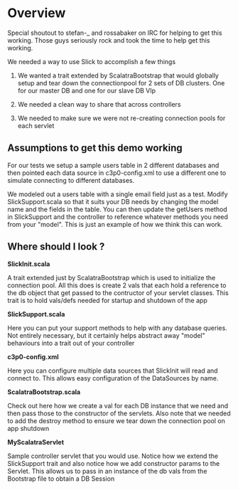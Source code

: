 Overview
===========

Special shoutout to stefan-_ and rossabaker on IRC for helping to get this working.  Those guys seriously rock and took the time to help get this working.

We needed a way to use Slick to accomplish a few things

1. We wanted a trait extended by ScalatraBootstrap that would globally setup and tear down the connectionpool for 2 sets of DB clusters.  One for our master DB and one for our slave DB VIp

2. We needed a clean way to share that across controllers

3. We needed to make sure we were not re-creating connection pools for each servlet 

Assumptions to get this demo working
----------------------------------
For our tests we setup a sample users table in 2 different databases and then  pointed each data source in c3p0-config.xml to use a different one to simulate connecting to different databases.

We modeled out a users table with a single email field just as a test.  Modify SlickSupport.scala so that it suits your DB needs by changing the model name and the fields in the table.  You can then update the getUsers method in SlickSupport and the controller to reference whatever methods you need from your "model".  This is just an example of how we think this can work.

Where should I look ?
-----------------
 

**SlickInit.scala**

A trait extended just by ScalatraBootstrap which is used to initialize the connection pool.  All this does is create 2 vals that each hold a reference to the db object that get passed to the contructor of your servlet classes.  This trait is to hold vals/defs needed for startup and shutdown of the app 

**SlickSupport.scala**

Here you can put your support methods to help with any database queries.  Not entirely necessary, but it certainly helps abstract away "model" behaviours into a trait out of your controller 

**c3p0-config.xml**

Here you can configure multiple data sources that SlickInit will read and connect to.  This allows easy configuration of the DataSources by name.

**ScalatraBootstrap.scala**

Check out here how we create a val for each DB instance that we need and then pass those to the constructor of the servlets.  Also note that we needed to add the destroy method to ensure we tear down the connection pool on app shutdown 

**MyScalatraServlet**

Sample controller servlet that you would use.  Notice how we extend the SlickSupport trait and also notice how we add constructor params to the Servlet.  This allows us to pass in an instance of the db vals from the Bootstrap file to obtain a DB Session

